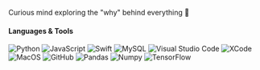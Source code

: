 Curious mind exploring the "why" behind everything 🤔


#### Languages & Tools

![Python](https://img.shields.io/badge/-Python-1E2A3A?style=flat&logo=python)   ![JavaScript](https://img.shields.io/badge/-JavaScript-1E2A3A?style=flat&logo=JavaScript)  ![Swift](https://img.shields.io/badge/-Swift-1E2A3A?style=flat&logo=swift) ![MySQL](https://img.shields.io/badge/-MySQL-1E2A3A?style=flat&logo=mysql&logoColor=white)   ![Visual Studio Code](https://img.shields.io/badge/-Visual%20Studio%20Code-1E2A3A?style=flat&logo=visual-studio-code&logoColor=007ACC)  ![XCode](https://img.shields.io/badge/XCode-1E2A3A?style=flat&logo=xcode&logoColor=007ACC)
![MacOS](https://img.shields.io/badge/-MacOS-1E2A3A?style=flat&logo=apple)&nbsp;![GitHub](https://img.shields.io/badge/-GitHub-1E2A3A?style=flat&logo=github) ![Pandas](https://img.shields.io/badge/-Pandas-1E2A3A?style=flat&logo=pandas) ![Numpy](https://img.shields.io/badge/-NumPy-1E2A3A?style=flat&logo=numpy) ![TensorFlow](https://img.shields.io/badge/-TensorFlow-1E2A3A?style=flat&logo=tensorflow)
